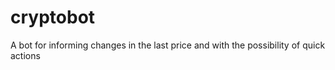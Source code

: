 # cryptobot
A bot for informing changes in the last price and with the possibility of quick actions
